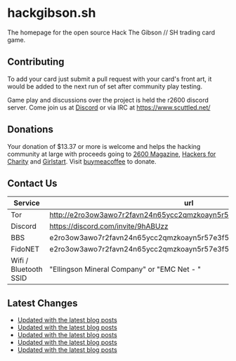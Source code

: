 # hackgibson.sh
The homepage for the open source Hack The Gibson // SH trading card game.


## Contributing

To add your card just submit a pull request with your card's front art, it would be added to the next run of set after community play testing.

Game play and discussions over the project is held the r2600 discord server. Come join us at [Discord](https://discord.com/invite/9hABUzz) or via IRC at https://www.scuttled.net/


## Donations

Your donation of $13.37 or more is welcome and helps the hacking community at large with proceeds going to [2600 Magazine](https://2600.com/), [Hackers for Charity](https://hackersforcharity.org) and [Girlstart](https://girlstart.org).  Visit [buymeacoffee](https://www.buymeacoffee.com/hackgibson.sh) to donate.


## Contact Us

Service | url
-|-
Tor | http://e2ro3ow3awo7r2favn24n65ycc2qmzkoayn5r57e3f56nvjwdcgg32ad.onion
Discord | https://discord.com/invite/9hABUzz
BBS | e2ro3ow3awo7r2favn24n65ycc2qmzkoayn5r57e3f56nvjwdcgg32ad.onion:23
FidoNET | e2ro3ow3awo7r2favn24n65ycc2qmzkoayn5r57e3f56nvjwdcgg32ad.onion:24554
Wifi / Bluetooth SSID | "Ellingson Mineral Company" or "EMC Net - <fidonet address>"

## Latest Changes
<!-- BLOG-POST-LIST:START -->
- [Updated with the latest blog posts](https://github.com/DFW2600/hackgibson.sh/commit/2ebaa8ac4a6a1c81beeb9eead10230c0a4f92698)
- [Updated with the latest blog posts](https://github.com/DFW2600/hackgibson.sh/commit/25ee5e3054fafe1bfdeebc2250ef8408286eba0c)
- [Updated with the latest blog posts](https://github.com/DFW2600/hackgibson.sh/commit/0cbe9869bff98b2376b762295e44dbb1bd5061ae)
- [Updated with the latest blog posts](https://github.com/DFW2600/hackgibson.sh/commit/06eb817f76d722f031201cf3908e91b9c085f45c)
- [Updated with the latest blog posts](https://github.com/DFW2600/hackgibson.sh/commit/a9d0474f3a6952150e9b11e4b52d218fa2549659)
<!-- BLOG-POST-LIST:END -->
